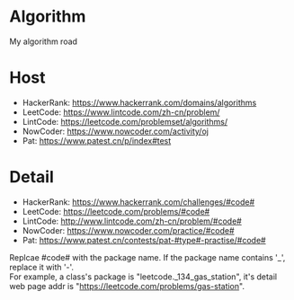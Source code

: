 # Algorithm

My algorithm road

# Host

* HackerRank: https://www.hackerrank.com/domains/algorithms
* LeetCode: https://www.lintcode.com/zh-cn/problem/
* LintCode: https://leetcode.com/problemset/algorithms/
* NowCoder: https://www.nowcoder.com/activity/oj
* Pat: https://www.patest.cn/p/index#test

# Detail

* HackerRank: https://www.hackerrank.com/challenges/#code#
* LeetCode: https://leetcode.com/problems/#code#
* LintCode: http://www.lintcode.com/zh-cn/problem/#code#
* NowCoder: https://www.nowcoder.com/practice/#code#
* Pat: https://www.patest.cn/contests/pat-#type#-practise/#code#

Replcae #code# with the package name. If the package name contains '_', replace it with '-'.  
For example, a class's package is "leetcode._134_gas_station", it's detail web page addr is "https://leetcode.com/problems/gas-station".
